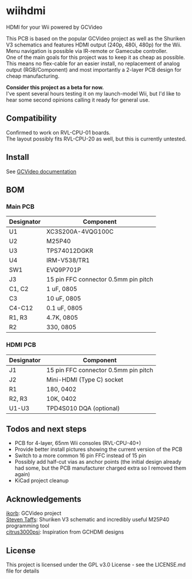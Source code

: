 # wiihdmi
HDMI for your Wii powered by GCVideo

This PCB is based on the popular GCVideo project as well as the Shuriken V3 schematics and features HDMI output (240p, 480i, 480p) for the Wii.
Menu navigation is possible via IR-remote or Gamecube controller.  
One of the main goals for this project was to keep it as cheap as possible.
This means no flex-cable for an easier install, no replacement of analog output (RGB/Component) and most importantly a 2-layer PCB design for cheap manufacturing.

**Consider this project as a beta for now.**  
I've spent several hours testing it on my launch-model Wii, but I'd like to hear some second opinions calling it ready for general use.

## Compatibility
Confirmed to work on RVL-CPU-01 boards.  
The layout possibly fits RVL-CPU-20 as well, but this is currently untested.

## Install
See [GCVideo documentation](https://github.com/ikorb/gcvideo/blob/master/HDL/gcvideo_dvi/README-Wii.md#digital-audio-and-video)

## BOM
### Main PCB
| Designator  | Component |
| ------------- | ------------- |
| U1  | XC3S200A-4VQG100C  |
| U2  | M25P40  |
| U3  | TPS74012DGKR  |
| U4  | IRM-V538/TR1  |
| SW1  | EVQ9P701P  |
| J3  | 15 pin FFC connector 0.5mm pin pitch  |
| C1, C2  | 1 uF, 0805  |
| C3  | 10 uF, 0805  |
| C4-C12  | 0.1 uF, 0805  |
| R1, R3  | 4.7K, 0805  |
| R2  | 330, 0805  |

### HDMI PCB
| Designator  | Component |
| ------------- | ------------- |
| J1  | 15 pin FFC connector 0.5mm pin pitch  |
| J2  | Mini-HDMI (Type C) socket  |
| R1  | 180, 0402  |
| R2, R3  | 10K, 0402  |
| U1-U3  | TPD4S010 DQA (optional)  |

## Todos and next steps
- PCB for 4-layer, 65nm Wii consoles (RVL-CPU-40+)
- Provide better install pictures showing the current version of the PCB
- Switch to a more common 16 pin FFC instead of 15 pin
- Possibly add half-cut vias as anchor points (the initial design already had some, but the PCB manufacturer charged extra so I removed them again)
- KiCad project cleanup

## Acknowledgements
[ikorb](https://github.com/ikorb): GCVideo project  
[Steven Taffs](http://www.retro-system.com/shuriken%20video.htm): Shuriken V3 schematic and incredibly useful M25P40 programming tool  
[citrus3000psi](https://github.com/citrus3000psi): Inspiration from GCHDMI designs

## License
This project is licensed under the GPL v3.0 License - see the LICENSE.md file for details